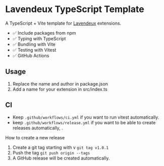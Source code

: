 # Lavendeux TypeScript Template

A TypeScript + Vite template for [Lavendeux](https://github.com/rscarson/Lavendeux) extensions.

- ✅ Include packages from npm
- ✅ Typing with TypeScript
- ✅ Bundling with Vite
- ✅ Testing with Vitest
- ✅ GitHub Actions

## Usage

1. Replace the name and author in package.json
2. Add a name for your extension in src/index.ts

## CI

- Keep `.github/workflows/ci.yml` if you want to run vitest automatically.
- keep `.github/workflows/release.yml` if you want to be able to create releases automatically, .

How to create a new release

1. Create a git tag starting with v `git tag v1.0.1`
2. Push the tag `git push origin --tags`
3. A GitHub release will be created automatically.
